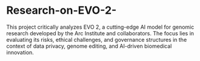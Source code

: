 # Research-on-EVO-2-
This project critically analyzes EVO 2, a cutting-edge AI model for genomic research developed by the Arc Institute and collaborators. The focus lies in evaluating its risks, ethical challenges, and governance structures in the context of data privacy, genome editing, and AI-driven biomedical innovation.

